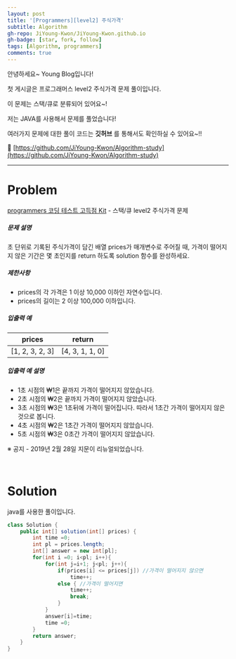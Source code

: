 ```yaml
---
layout: post
title: '[Programmers][level2] 주식가격'
subtitle: Algorithm
gh-repo: JiYoung-Kwon/JiYoung-Kwon.github.io
gh-badge: [star, fork, follow]
tags: [Algorithm, programmers]
comments: true
---
```


안녕하세요~ Young Blog입니다!

첫 게시글은 프로그래머스 level2 주식가격 문제 풀이입니다.

이 문제는 스택/큐로 분류되어 있어요~!

저는 JAVA를 사용해서 문제를 풀었습니다!

여러가지 문제에 대한 풀이 코드는 **깃허브** 를 통해서도 확인하실 수 있어요~!!

📌 [https://github.com/JiYoung-Kwon/Algorithm-study](https://github.com/JiYoung-Kwon/Algorithm-study)


***


# Problem

[programmers 코딩 테스트 고득점 Kit](https://programmers.co.kr/learn/challenges) - 스택/큐 level2 주식가격 문제

##### 문제 설명

초 단위로 기록된 주식가격이 담긴 배열 prices가 매개변수로 주어질 때, 가격이 떨어지지 않은 기간은 몇 초인지를 return 하도록 solution 함수를 완성하세요.

##### 제한사항

- prices의 각 가격은 1 이상 10,000 이하인 자연수입니다.
- prices의 길이는 2 이상 100,000 이하입니다.

##### 입출력 예

| prices          | return          |
| --------------- | --------------- |
| [1, 2, 3, 2, 3] | [4, 3, 1, 1, 0] |   


##### 입출력 예 설명

- 1초 시점의 ₩1은 끝까지 가격이 떨어지지 않았습니다.
- 2초 시점의 ₩2은 끝까지 가격이 떨어지지 않았습니다.
- 3초 시점의 ₩3은 1초뒤에 가격이 떨어집니다. 따라서 1초간 가격이 떨어지지 않은 것으로 봅니다.
- 4초 시점의 ₩2은 1초간 가격이 떨어지지 않았습니다.
- 5초 시점의 ₩3은 0초간 가격이 떨어지지 않았습니다.

※ 공지 - 2019년 2월 28일 지문이 리뉴얼되었습니다.

<br/>

# Solution

java를 사용한 풀이입니다.

```java
class Solution {
    public int[] solution(int[] prices) {
        int time =0;
        int pl = prices.length;
        int[] answer = new int[pl];
        for(int i =0; i<pl; i++){
            for(int j=i+1; j<pl; j++){
                if(prices[i] <= prices[j]) //가격이 떨어지지 않으면
                    time++;
                else { //가격이 떨어지면
                    time++;
                    break;
                }
            } 
            answer[i]=time; 
            time =0;
        }
        return answer;
    }
}
```
